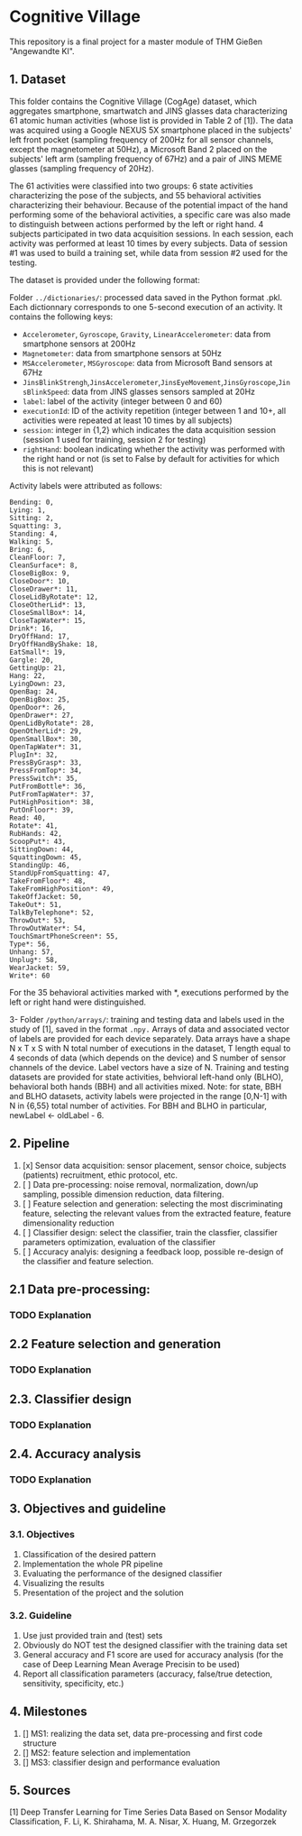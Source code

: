 # Cognitive Village

This repository is a final project for a master module of THM Gießen "Angewandte KI".

## 1. Dataset
This folder contains the Cognitive Village (CogAge) dataset, which aggregates smartphone, smartwatch and JINS glasses data characterizing 61 atomic human activities (whose list is provided in Table 2 of [1]). The data was acquired using a Google NEXUS 5X smartphone placed in the subjects' left front pocket (sampling frequency of 200Hz for all sensor channels, except the magnetometer at 50Hz), a Microsoft Band 2 placed on the subjects' left arm (sampling frequency of 67Hz) and a pair of JINS MEME glasses (sampling frequency of 20Hz).

The 61 activities were classified into two groups: 6 state activities characterizing the pose of the subjects, and 55 behavioral activities characterizing their behaviour. Because of the potential impact of the hand performing some of the behavioral activities, a specific care was also made to distinguish between actions performed by the left or right hand. 4 subjects participated in two data acquisition sessions. In each session, each activity was performed at least 10 times by every subjects. Data of session #1 was used to build a training set, while data from session #2 used for the testing.

The dataset is provided under the following format:

Folder ``../dictionaries/``: processed data saved in the Python format .pkl. Each dictionnary corresponds to one 5-second execution of an activity. It contains the following keys:

- ``Accelerometer``, ``Gyroscope``, ``Gravity``, ``LinearAccelerometer``: data from smartphone sensors at 200Hz
- ``Magnetometer``: data from smartphone sensors at 50Hz
- ``MSAccelerometer``, ``MSGyroscope``: data from Microsoft Band sensors at 67Hz
- ``JinsBlinkStrengh``,``JinsAccelerometer``,``JinsEyeMovement``,``JinsGyroscope``,``JinsBlinkSpeed``: data from JINS glasses sensors sampled at 20Hz
- ``label``: label of the activity (integer between 0 and 60)
- ``executionId``: ID of the activity repetition (integer between 1 and 10+, all activities were repeated at least 10 times by all subjects)
- ``session``: integer in {1,2} which indicates the data acquisition session (session 1 used for training, session 2 for testing)
- ``rightHand``: boolean indicating whether the activity was performed with the right hand or not (is set to False by default for activities for which this is not relevant)

Activity labels were attributed as follows:

```
Bending: 0,
Lying: 1,
Sitting: 2,
Squatting: 3,
Standing: 4,
Walking: 5,
Bring: 6,
CleanFloor: 7,
CleanSurface*: 8,
CloseBigBox: 9,
CloseDoor*: 10,
CloseDrawer*: 11,
CloseLidByRotate*: 12,
CloseOtherLid*: 13,
CloseSmallBox*: 14,
CloseTapWater*: 15,
Drink*: 16,
DryOffHand: 17,
DryOffHandByShake: 18,
EatSmall*: 19,
Gargle: 20,
GettingUp: 21,
Hang: 22,
LyingDown: 23,
OpenBag: 24,
OpenBigBox: 25,
OpenDoor*: 26,
OpenDrawer*: 27,
OpenLidByRotate*: 28,
OpenOtherLid*: 29,
OpenSmallBox*: 30,
OpenTapWater*: 31,
PlugIn*: 32,
PressByGrasp*: 33,
PressFromTop*: 34,
PressSwitch*: 35,
PutFromBottle*: 36,
PutFromTapWater*: 37,
PutHighPosition*: 38,
PutOnFloor*: 39,
Read: 40,
Rotate*: 41,
RubHands: 42,
ScoopPut*: 43,
SittingDown: 44,
SquattingDown: 45,
StandingUp: 46,
StandUpFromSquatting: 47,
TakeFromFloor*: 48,
TakeFromHighPosition*: 49,
TakeOffJacket: 50,
TakeOut*: 51,
TalkByTelephone*: 52,
ThrowOut*: 53,
ThrowOutWater*: 54,
TouchSmartPhoneScreen*: 55,
Type*: 56,
Unhang: 57,
Unplug*: 58,
WearJacket: 59,
Write*: 60
```

For the 35 behavioral activities marked with *, executions performed by the left or right hand were distinguished.

3- Folder ``/python/arrays/``: training and testing data and labels used in the study of [1], saved in the format ``.npy.`` Arrays of data and associated vector of labels are provided for each device separately. Data arrays have a shape N x T x S with N total number of executions in the dataset, T length equal to 4 seconds of data (which depends on the device) and S number of sensor channels of the device. Label vectors have a size of N. Training and testing datasets are provided for state activities, behvioral left-hand only (BLHO), behavioral both hands (BBH) and all activities mixed. Note: for state, BBH and BLHO datasets, activity labels were projected in the range [0,N-1] with N in {6,55} total number of activities. For BBH and BLHO in particular, newLabel <- oldLabel - 6.

## 2. Pipeline

1. [x] Sensor data acquisition: sensor placement, sensor choice, subjects (patients) recruitment, ethic protocol, etc.
2. [ ] Data pre-processing: noise removal, normalization, down/up sampling, possible dimension reduction, data filtering.
3. [ ] Feature selection and generation: selecting the most discriminating feature, selecting the relevant values from the extracted feature, feature dimensionality reduction
4. [ ] Classifier design: select the classifier, train the classfier, classifier parameters optimization, evaluation of the classifier
5. [ ] Accuracy analyis: designing a feedback loop, possible re-design of the classifier and feature selection.

## 2.1 Data pre-processing: 

### TODO Explanation

## 2.2 Feature selection and generation

### TODO Explanation

## 2.3. Classifier design 

### TODO Explanation

## 2.4. Accuracy analysis

### TODO Explanation

## 3. Objectives and guideline

### 3.1. Objectives

1. Classification of the desired pattern
2. Implementation the whole PR pipeline
3. Evaluating the performance of the designed classifier
4. Visualizing the results
5. Presentation of the project and the solution

### 3.2. Guideline 
1. Use just provided train and (test) sets
2. Obviously do NOT test the designed classifier with the training data set
3. General accuracy and F1 score are used for accuracy analysis (for the case of Deep Learning Mean Average Precisin to be used)
4. Report all classification parameters (accuracy, false/true detection, sensitivity, specificity, etc.)


## 4. Milestones

1. [] MS1: realizing the data set, data pre-processing and first code structure
2. [] MS2: feature selection and implementation
3. [] MS3: classifier design and performance evaluation
## 5. Sources

[1] Deep Transfer Learning for Time Series Data Based on Sensor Modality Classification, F. Li, K. Shirahama, M. A. Nisar, X. Huang, M. Grzegorzek
